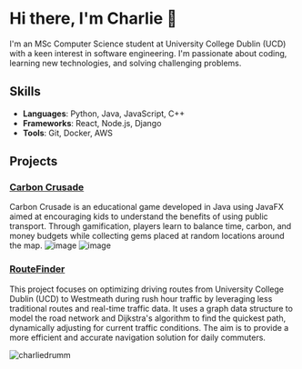 # Hi there, I'm Charlie 👋

I'm an MSc Computer Science student at University College Dublin (UCD) with a keen interest in software engineering. I'm passionate about coding, learning new technologies, and solving challenging problems.

## Skills

- **Languages**: Python, Java, JavaScript, C++
- **Frameworks**: React, Node.js, Django
- **Tools**: Git, Docker, AWS

## Projects

### [Carbon Crusade](https://github.com/charliedrumm/carbonGame)
Carbon Crusade is an educational game developed in Java using JavaFX aimed at encouraging kids to understand the benefits of using public transport. Through gamification, players learn to balance time, carbon, and money budgets while collecting gems placed at random locations around the map.
![image](https://github.com/charliedrumm/charliedrumm/assets/145464734/a8ad5e27-b3b9-4fe2-914e-606d682dd9ad)
![image](https://github.com/charliedrumm/charliedrumm/assets/145464734/57d1123c-6d7b-4717-aa45-fbb29ef8a510)


### [RouteFinder](https://github.com/charliedrumm/RouteFinder)
This project focuses on optimizing driving routes from University College Dublin (UCD) to Westmeath during rush hour traffic by leveraging less traditional routes and real-time traffic data. It uses a graph data structure to model the road network and Dijkstra's algorithm to find the quickest path, dynamically adjusting for current traffic conditions. The aim is to provide a more efficient and accurate navigation solution for daily commuters.




![charliedrumm](https://github-readme-stats.vercel.app/api?username=charliedrumm&show_icons=true&theme=radical)

